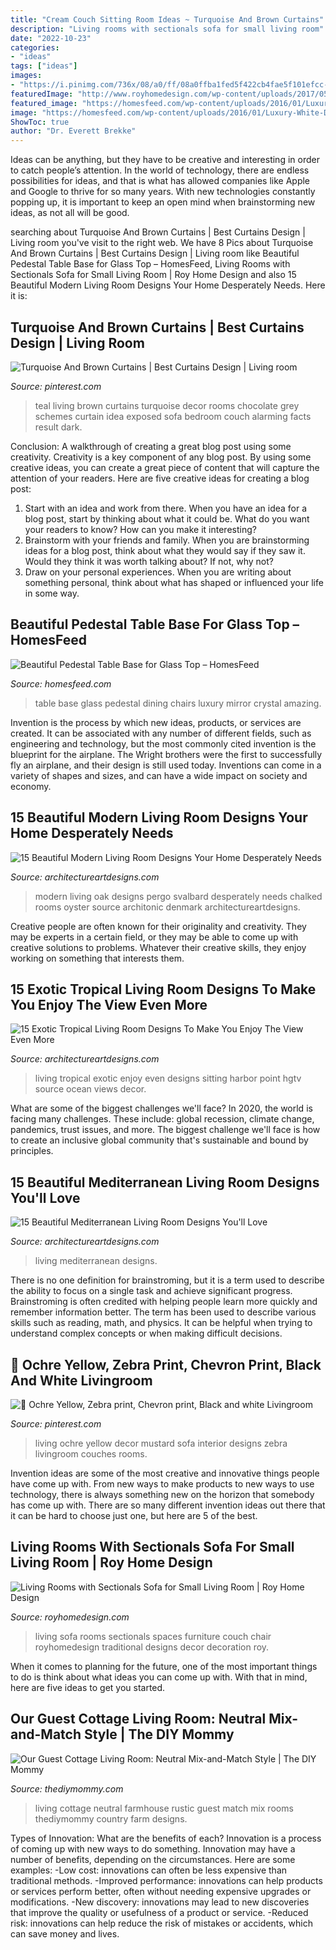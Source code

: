 ```yaml
---
title: "Cream Couch Sitting Room Ideas ~ Turquoise And Brown Curtains"
description: "Living rooms with sectionals sofa for small living room"
date: "2022-10-23"
categories:
- "ideas"
tags: ["ideas"]
images:
- "https://i.pinimg.com/736x/08/a0/ff/08a0ffba1fed5f422cb4fae5f101efcc--brown-curtains-hang-curtains.jpg"
featuredImage: "http://www.royhomedesign.com/wp-content/uploads/2017/05/small-spaces-living-rooms-with-traditional-white-sectionals-couch-furnitures.jpg"
featured_image: "https://homesfeed.com/wp-content/uploads/2016/01/Luxury-White-Dining-Room-With-Pedestal-Table-Base-For-Glass-Top-Armless-Chairs-Rustic-Cabinet-Decorative-Mirror-And-Crystal-Chandelier.jpg"
image: "https://homesfeed.com/wp-content/uploads/2016/01/Luxury-White-Dining-Room-With-Pedestal-Table-Base-For-Glass-Top-Armless-Chairs-Rustic-Cabinet-Decorative-Mirror-And-Crystal-Chandelier.jpg"
ShowToc: true
author: "Dr. Everett Brekke"
---
```



Ideas can be anything, but they have to be creative and interesting in order to catch people’s attention. In the world of technology, there are endless possibilities for ideas, and that is what has allowed companies like Apple and Google to thrive for so many years. With new technologies constantly popping up, it is important to keep an open mind when brainstorming new ideas, as not all will be good.

	

		
searching about Turquoise And Brown Curtains | Best Curtains Design | Living room you've visit to the right web. We have 8 Pics about Turquoise And Brown Curtains | Best Curtains Design | Living room like Beautiful Pedestal Table Base for Glass Top – HomesFeed, Living Rooms with Sectionals Sofa for Small Living Room | Roy Home Design and also 15 Beautiful Modern Living Room Designs Your Home Desperately Needs. Here it is:
		
    
## Turquoise And Brown Curtains | Best Curtains Design | Living Room

<img loading=lazy src="https://i.pinimg.com/736x/08/a0/ff/08a0ffba1fed5f422cb4fae5f101efcc--brown-curtains-hang-curtains.jpg" onerror="this.onerror=null;this.src='https://tse4.mm.bing.net/th?id=OIP.l76S3MvJeGrUaLQ0SzAawAHaFO&amp;pid=15.1';" alt="Turquoise And Brown Curtains | Best Curtains Design | Living room">

_Source: pinterest.com_

>teal living brown curtains turquoise decor rooms chocolate grey schemes curtain idea exposed sofa bedroom couch alarming facts result dark. 

	

Conclusion: A walkthrough of creating a great blog post using some creativity.
Creativity is a key component of any blog post. By using some creative ideas, you can create a great piece of content that will capture the attention of your readers. Here are five creative ideas for creating a blog post: 
1. Start with an idea and work from there. When you have an idea for a blog post, start by thinking about what it could be. What do you want your readers to know? How can you make it interesting? 
2. Brainstorm with your friends and family. When you are brainstorming ideas for a blog post, think about what they would say if they saw it. Would they think it was worth talking about? If not, why not? 
3. Draw on your personal experiences. When you are writing about something personal, think about what has shaped or influenced your life in some way.

    
## Beautiful Pedestal Table Base For Glass Top – HomesFeed

<img loading=lazy src="https://homesfeed.com/wp-content/uploads/2016/01/Luxury-White-Dining-Room-With-Pedestal-Table-Base-For-Glass-Top-Armless-Chairs-Rustic-Cabinet-Decorative-Mirror-And-Crystal-Chandelier.jpg" onerror="this.onerror=null;this.src='https://tse1.mm.bing.net/th?id=OIP.qMMT632Wgddh-g9JwG9DIAEsDO&amp;pid=15.1';" alt="Beautiful Pedestal Table Base for Glass Top – HomesFeed">

_Source: homesfeed.com_

>table base glass pedestal dining chairs luxury mirror crystal amazing. 

	

Invention is the process by which new ideas, products, or services are created. It can be associated with any number of different fields, such as engineering and technology, but the most commonly cited invention is the blueprint for the airplane. The Wright brothers were the first to successfully fly an airplane, and their design is still used today. Inventions can come in a variety of shapes and sizes, and can have a wide impact on society and economy.

    
## 15 Beautiful Modern Living Room Designs Your Home Desperately Needs

<img loading=lazy src="https://www.architectureartdesigns.com/wp-content/uploads/2016/05/15-Beautiful-Modern-Living-Rooms-Your-Home-Desperately-Needs-Ideas-From-15.jpg" onerror="this.onerror=null;this.src='https://tse2.mm.bing.net/th?id=OIP.ouroXEknfEEhA3unwv5UqAHaFj&amp;pid=15.1';" alt="15 Beautiful Modern Living Room Designs Your Home Desperately Needs">

_Source: architectureartdesigns.com_

>modern living oak designs pergo svalbard desperately needs chalked rooms oyster source architonic denmark architectureartdesigns. 

	

Creative people are often known for their originality and creativity. They may be experts in a certain field, or they may be able to come up with creative solutions to problems. Whatever their creative skills, they enjoy working on something that interests them.

    
## 15 Exotic Tropical Living Room Designs To Make You Enjoy The View Even More

<img loading=lazy src="https://www.architectureartdesigns.com/wp-content/uploads/2015/01/15-Exotic-Tropical-Living-Room-Designs-To-Make-You-Enjoy-The-View-Even-More-8-630x420.jpg" onerror="this.onerror=null;this.src='https://tse4.mm.bing.net/th?id=OIP.vm4CiYi9jFtRVCYZ8u3TXQHaE8&amp;pid=15.1';" alt="15 Exotic Tropical Living Room Designs To Make You Enjoy The View Even More">

_Source: architectureartdesigns.com_

>living tropical exotic enjoy even designs sitting harbor point hgtv source ocean views decor. 

	

What are some of the biggest challenges we'll face?
In 2020, the world is facing many challenges. These include: global recession, climate change, pandemics, trust issues, and more. The biggest challenge we'll face is how to create an inclusive global community that's sustainable and bound by principles.

    
## 15 Beautiful Mediterranean Living Room Designs You&#039;ll Love

<img loading=lazy src="https://www.architectureartdesigns.com/wp-content/uploads/2016/07/15-Beautiful-Mediterranean-Living-Room-Designs-Youll-Love-3.jpg" onerror="this.onerror=null;this.src='https://tse2.mm.bing.net/th?id=OIP.NPeKfhO-ev_JwSmYwBnvQwHaE6&amp;pid=15.1';" alt="15 Beautiful Mediterranean Living Room Designs You&#039;ll Love">

_Source: architectureartdesigns.com_

>living mediterranean designs. 

	

There is no one definition for brainstroming, but it is a term used to describe the ability to focus on a single task and achieve significant progress. Brainstroming is often credited with helping people learn more quickly and remember information better. The term has been used to describe various skills such as reading, math, and physics. It can be helpful when trying to understand complex concepts or when making difficult decisions.

    
## 💛 Ochre Yellow, Zebra Print, Chevron Print, Black And White Livingroom

<img loading=lazy src="https://i.pinimg.com/736x/e9/a8/24/e9a82410e7131b0eba381bd4730e550c.jpg" onerror="this.onerror=null;this.src='https://tse3.mm.bing.net/th?id=OIP.FOmFeJxosvDmvR3bJcI2zAHaHa&amp;pid=15.1';" alt="💛 Ochre Yellow, Zebra print, Chevron print, Black and white Livingroom">

_Source: pinterest.com_

>living ochre yellow decor mustard sofa interior designs zebra livingroom couches rooms. 

	

Invention ideas are some of the most creative and innovative things people have come up with. From new ways to make products to new ways to use technology, there is always something new on the horizon that somebody has come up with. There are so many different invention ideas out there that it can be hard to choose just one, but here are 5 of the best.

    
## Living Rooms With Sectionals Sofa For Small Living Room | Roy Home Design

<img loading=lazy src="http://www.royhomedesign.com/wp-content/uploads/2017/05/small-spaces-living-rooms-with-traditional-white-sectionals-couch-furnitures.jpg" onerror="this.onerror=null;this.src='https://tse4.mm.bing.net/th?id=OIP.PdD6t5Cq8FtlBhyve-u7xgHaE9&amp;pid=15.1';" alt="Living Rooms with Sectionals Sofa for Small Living Room | Roy Home Design">

_Source: royhomedesign.com_

>living sofa rooms sectionals spaces furniture couch chair royhomedesign traditional designs decor decoration roy. 

	

When it comes to planning for the future, one of the most important things to do is think about what ideas you can come up with. With that in mind, here are five ideas to get you started. 

    
## Our Guest Cottage Living Room: Neutral Mix-and-Match Style | The DIY Mommy

<img loading=lazy src="https://thediymommy.com/wp-content/uploads/2016/07/Black-white-rustic-farmhouse-living-room-4.jpg" onerror="this.onerror=null;this.src='https://tse4.mm.bing.net/th?id=OIP.KcdQ8W_KWf-3u70HJE-5TQHaKX&amp;pid=15.1';" alt="Our Guest Cottage Living Room: Neutral Mix-and-Match Style | The DIY Mommy">

_Source: thediymommy.com_

>living cottage neutral farmhouse rustic guest match mix rooms thediymommy country farm designs. 

	

Types of Innovation: What are the benefits of each?
Innovation is a process of coming up with new ways to do something. Innovation may have a number of benefits, depending on the circumstances. Here are some examples: 
-Low cost: innovations can often be less expensive than traditional methods.
-Improved performance: innovations can help products or services perform better, often without needing expensive upgrades or modifications.
-New discovery: innovations may lead to new discoveries that improve the quality or usefulness of a product or service.
-Reduced risk: innovations can help reduce the risk of mistakes or accidents, which can save money and lives.

